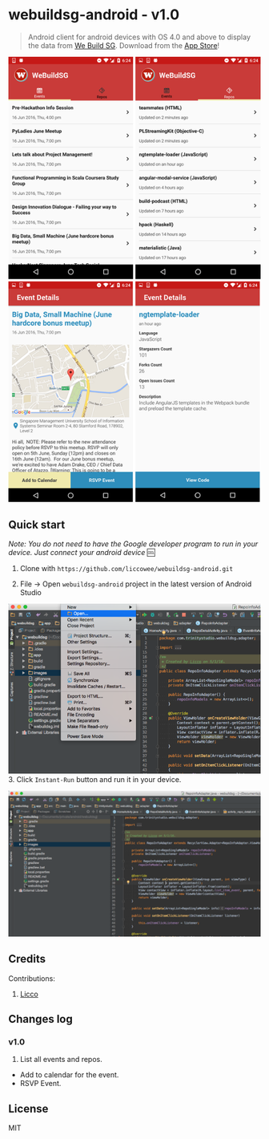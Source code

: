 # webuildsg-android - v1.0
> Android client for android devices with OS 4.0 and above to display the data from [We Build SG](https://webuild.sg/). Download from the [App Store](https://itunes.apple.com/us/app/we-build-sg/id1089421487?mt=8)!

![](images/screen-all.png)

## Quick start

*Note: You do not need to have the Google developer program to run in your device. Just connect your android device* :cool:

1. Clone with `https://github.com/liccowee/webuildsg-android.git`


2. File -> Open `webuildsg-android` project in the latest version of Android Studio

  ![](images/screen-open.png)
3. Click `Instant-Run` button and run it in your device.

  ![](images/screen-dev.png)

## Credits

Contributions:

1. [Licco](https://www.linkedin.com/in/licco-vzai-41911395)

## Changes log
### v1.0
1. List all events and repos.
- Add to calendar for the event.
- RSVP Event.


## License

MIT
